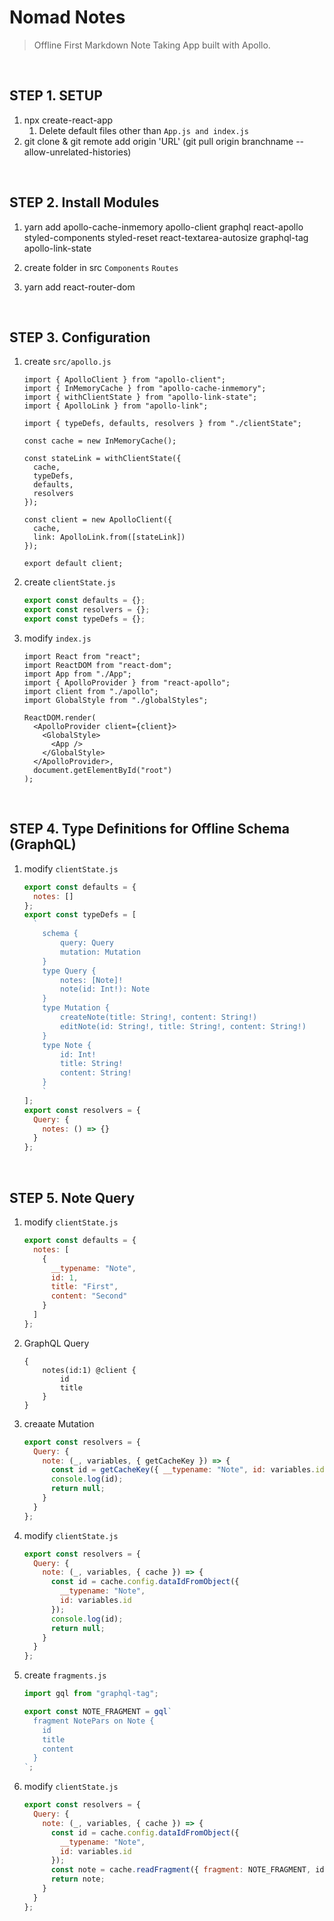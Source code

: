 # Nomad Notes
> Offline First Markdown Note Taking App built with Apollo.

<br/>

## STEP 1. SETUP

1. npx create-react-app
   1. Delete default files other than `App.js and index.js`
2. git clone & git remote add origin 'URL' (git pull origin branchname --allow-unrelated-histories)

<br/>

## STEP 2. Install Modules

1. yarn add apollo-cache-inmemory apollo-client graphql react-apollo styled-components styled-reset react-textarea-autosize graphql-tag apollo-link-state

2. create folder in src `Components` `Routes`

3. yarn add react-router-dom

<br/>

## STEP 3. Configuration

1. create `src/apollo.js`

   ```react
   import { ApolloClient } from "apollo-client";
   import { InMemoryCache } from "apollo-cache-inmemory";
   import { withClientState } from "apollo-link-state";
   import { ApolloLink } from "apollo-link";
   
   import { typeDefs, defaults, resolvers } from "./clientState";
   
   const cache = new InMemoryCache();
   
   const stateLink = withClientState({
     cache,
     typeDefs,
     defaults,
     resolvers
   });
   
   const client = new ApolloClient({
     cache,
     link: ApolloLink.from([stateLink])
   });
   
   export default client;
   ```

2. create `clientState.js`

   ```javascript
   export const defaults = {};
   export const resolvers = {};
   export const typeDefs = {};
   ```

3. modify `index.js`

   ```react
   import React from "react";
   import ReactDOM from "react-dom";
   import App from "./App";
   import { ApolloProvider } from "react-apollo";
   import client from "./apollo";
   import GlobalStyle from "./globalStyles";
   
   ReactDOM.render(
     <ApolloProvider client={client}>
       <GlobalStyle>
         <App />
       </GlobalStyle>
     </ApolloProvider>,
     document.getElementById("root")
   );
   ```

<br/>

## STEP 4. Type Definitions for Offline Schema (GraphQL)

1. modify `clientState.js`

   ```javascript
   export const defaults = {
     notes: []
   };
   export const typeDefs = [
     `
       schema {
           query: Query
           mutation: Mutation
       }
       type Query {
           notes: [Note]!
           note(id: Int!): Note
       }
       type Mutation {
           createNote(title: String!, content: String!)
           editNote(id: String!, title: String!, content: String!)
       }
       type Note {
           id: Int!
           title: String!
           content: String!
       }
       `
   ];
   export const resolvers = {
     Query: {
       notes: () => {}
     }
   };
   ```

<br/>

## STEP 5. Note Query

1. modify `clientState.js`

   ```javascript
   export const defaults = {
     notes: [
       {
         __typename: "Note",
         id: 1,
         title: "First",
         content: "Second"
       }
     ]
   };
   ```

2. GraphQL Query

   ```mysql
   {
       notes(id:1) @client {
           id
           title
       }
   }
   ```

3. creaate Mutation

   ```javascript
   export const resolvers = {
     Query: {
       note: (_, variables, { getCacheKey }) => {
         const id = getCacheKey({ __typename: "Note", id: variables.id });
         console.log(id);
         return null;
       }
     }
   };
   ```

4. modify `clientState.js`

   ```javascript
   export const resolvers = {
     Query: {
       note: (_, variables, { cache }) => {
         const id = cache.config.dataIdFromObject({
           __typename: "Note",
           id: variables.id
         });
         console.log(id);
         return null;
       }
     }
   };
   ```

5. create `fragments.js`

   ```javascript
   import gql from "graphql-tag";
   
   export const NOTE_FRAGMENT = gql`
     fragment NotePars on Note {
       id
       title
       content
     }
   `;
   ```

6. modify `clientState.js`

   ```javascript
   export const resolvers = {
     Query: {
       note: (_, variables, { cache }) => {
         const id = cache.config.dataIdFromObject({
           __typename: "Note",
           id: variables.id
         });
         const note = cache.readFragment({ fragment: NOTE_FRAGMENT, id });
         return note;
       }
     }
   };
   ```

   









